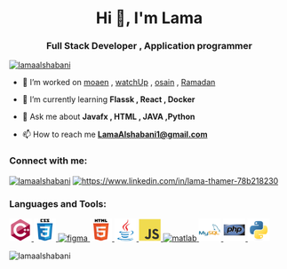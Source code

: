 <h1 align="center">Hi 👋, I'm Lama</h1>
<h3 align="center">Full Stack Developer , Application programmer</h3>

<p align="left"> <a href="https://twitter.com/lamaalshabani" target="blank"><img src="https://img.shields.io/twitter/follow/lamaalshabani?logo=twitter&style=for-the-badge" alt="lamaalshabani" /></a> </p>

- 🔭 I’m worked on [moaen](https://github.com/LamaAlshabani/moaen) , [watchUp](https://github.com/LamaAlshabani/watchUp)  , [osain](https://github.com/LamaAlshabani/osain) , [Ramadan](https://github.com/LamaAlshabani/Ramadan)

- 🌱 I’m currently learning **Flassk , React , Docker**

- 💬 Ask me about **Javafx , HTML , JAVA ,Python**

- 📫 How to reach me **LamaAlshabani1@gmail.com**

<h3 align="left">Connect with me:</h3>
<p align="left">
<a href="https://twitter.com/lamaalshabani" target="blank"><img align="center" src="https://raw.githubusercontent.com/rahuldkjain/github-profile-readme-generator/master/src/images/icons/Social/twitter.svg" alt="lamaalshabani" height="30" width="40" /></a>
<a href="https://linkedin.com/in/https://www.linkedin.com/in/lama-thamer-78b218230" target="blank"><img align="center" src="https://raw.githubusercontent.com/rahuldkjain/github-profile-readme-generator/master/src/images/icons/Social/linked-in-alt.svg" alt="https://www.linkedin.com/in/lama-thamer-78b218230" height="30" width="40" /></a>
</p>

<h3 align="left">Languages and Tools:</h3>
<p align="left"> <a href="https://www.w3schools.com/cpp/" target="_blank" rel="noreferrer"> <img src="https://raw.githubusercontent.com/devicons/devicon/master/icons/cplusplus/cplusplus-original.svg" alt="cplusplus" width="40" height="40"/> </a> <a href="https://www.w3schools.com/css/" target="_blank" rel="noreferrer"> <img src="https://raw.githubusercontent.com/devicons/devicon/master/icons/css3/css3-original-wordmark.svg" alt="css3" width="40" height="40"/> </a> <a href="https://www.figma.com/" target="_blank" rel="noreferrer"> <img src="https://www.vectorlogo.zone/logos/figma/figma-icon.svg" alt="figma" width="40" height="40"/> </a> <a href="https://www.w3.org/html/" target="_blank" rel="noreferrer"> <img src="https://raw.githubusercontent.com/devicons/devicon/master/icons/html5/html5-original-wordmark.svg" alt="html5" width="40" height="40"/> </a> <a href="https://www.java.com" target="_blank" rel="noreferrer"> <img src="https://raw.githubusercontent.com/devicons/devicon/master/icons/java/java-original.svg" alt="java" width="40" height="40"/> </a> <a href="https://developer.mozilla.org/en-US/docs/Web/JavaScript" target="_blank" rel="noreferrer"> <img src="https://raw.githubusercontent.com/devicons/devicon/master/icons/javascript/javascript-original.svg" alt="javascript" width="40" height="40"/> </a> <a href="https://www.mathworks.com/" target="_blank" rel="noreferrer"> <img src="https://upload.wikimedia.org/wikipedia/commons/2/21/Matlab_Logo.png" alt="matlab" width="40" height="40"/> </a> <a href="https://www.mysql.com/" target="_blank" rel="noreferrer"> <img src="https://raw.githubusercontent.com/devicons/devicon/master/icons/mysql/mysql-original-wordmark.svg" alt="mysql" width="40" height="40"/> </a> <a href="https://www.php.net" target="_blank" rel="noreferrer"> <img src="https://raw.githubusercontent.com/devicons/devicon/master/icons/php/php-original.svg" alt="php" width="40" height="40"/> </a> <a href="https://www.python.org" target="_blank" rel="noreferrer"> <img src="https://raw.githubusercontent.com/devicons/devicon/master/icons/python/python-original.svg" alt="python" width="40" height="40"/> </a> </p>

<p><img align="center" src="https://github-readme-stats.vercel.app/api/top-langs?username=lamaalshabani&show_icons=true&locale=en&layout=compact" alt="lamaalshabani" /></p>
